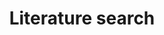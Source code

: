 ---
permalink: /da/literature/search
lang-ref: literature/search
title: Literature search
description: We publish open data
layout: literature
---